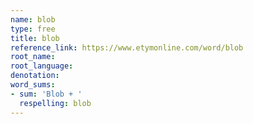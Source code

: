 ```yaml
---
name: blob
type: free
title: blob
reference_link: https://www.etymonline.com/word/blob
root_name: 
root_language: 
denotation: 
word_sums:
- sum: 'Blob + '
  respelling: blob
---
```

